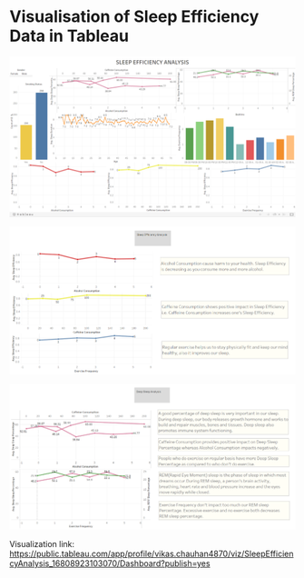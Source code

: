 # **Visualisation of Sleep Efficiency Data in Tableau**

![Dashboard](dashboard.png)

![Sleep Efficiency Analysis](sleep_efficiency_analysis.png)

![Deep Sleep Analysis](deep_sleep_analysis.png)

Visualization link: https://public.tableau.com/app/profile/vikas.chauhan4870/viz/SleepEfficiencyAnalysis_16808923103070/Dashboard?publish=yes